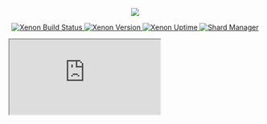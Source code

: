 <p align="center">
    <img src="https://github.com/DORAN03/filemanager/blob/main/Xenon-Banner-Edit.png">
</p>

<p align="center">
    <a href="https://github.com/DORAN03/filemanager/blob/main/xenon-buildstatus.svg">
        <img alt="Xenon Build Status" src="https://github.com/DORAN03/filemanager/blob/main/xenon-buildstatus.svg">
    </a>
    <a href="https://github.com/DORAN03/filemanager/blob/main/xenon-version.svg">
        <img src="https://github.com/DORAN03/filemanager/blob/main/xenon-version.svg" alt="Xenon Version">
    </a>
    <a href="https://github.com/DORAN03/filemanager/blob/main/xenon-uptime.svg">
        <img src="https://github.com/DORAN03/filemanager/blob/main/xenon-uptime.svg" alt="Xenon Uptime">
    </a>
    <a href="https://github.com/DORAN03/filemanager/blob/main/xenon-shards.svg">
        <img src="https://github.com/DORAN03/filemanager/blob/main/xenon-shards.svg" alt="Shard Manager">
    </a>
</p>

<a>
    <iframe src="https://xenonbot.instatus.com/embed-status/light-sm"></iframe>
</a>
